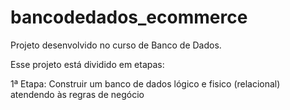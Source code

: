 # bancodedados_ecommerce
Projeto desenvolvido no curso de Banco de Dados.

Esse projeto está dividido em etapas:

1ª Etapa: Construir um banco de dados lógico e fisico (relacional) atendendo às regras de negócio
